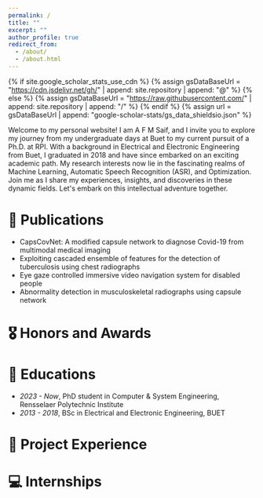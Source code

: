 ```yaml
---
permalink: /
title: ""
excerpt: ""
author_profile: true
redirect_from: 
  - /about/
  - /about.html
---
```


{% if site.google_scholar_stats_use_cdn %}
{% assign gsDataBaseUrl = "https://cdn.jsdelivr.net/gh/" | append: site.repository | append: "@" %}
{% else %}
{% assign gsDataBaseUrl = "https://raw.githubusercontent.com/" | append: site.repository | append: "/" %}
{% endif %}
{% assign url = gsDataBaseUrl | append: "google-scholar-stats/gs_data_shieldsio.json" %}

<span class='anchor' id='about-me'></span>

Welcome to my personal website! I am A F M Saif, and I invite you to explore my journey from my undergraduate days at Buet to my current pursuit of a Ph.D. at RPI. With a background in Electrical and Electronic Engineering from Buet, I graduated in 2018 and have since embarked on an exciting academic path. My research interests now lie in the fascinating realms of Machine Learning, Automatic Speech Recognition (ASR), and Optimization. Join me as I share my experiences, insights, and discoveries in these dynamic fields. Let's embark on this intellectual adventure together.

# 📝 Publications 
- CapsCovNet: A modified capsule network to diagnose Covid-19 from multimodal medical imaging
- Exploiting cascaded ensemble of features for the detection of tuberculosis using chest radiographs
- Eye gaze controlled immersive video navigation system for disabled people
- Abnormality detection in musculoskeletal radiographs using capsule network

# 🎖 Honors and Awards

# 📖 Educations
- *2023 - Now*, PhD student in Computer & System Engineering, Rensselaer Polytechnic Institute
- *2013 - 2018*, BSc in Electrical and Electronic Engineering, BUET

# 💬 Project Experience

# 💻 Internships

